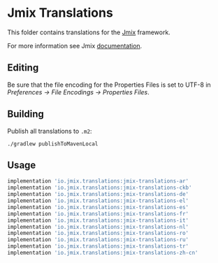 # Jmix Translations

This folder contains translations for the [Jmix](https://jmix.io) framework.

For more information see Jmix [documentation](https://docs.jmix.io/jmix/localization/framework-translations.html).

## Editing

Be sure that the file encoding for the Properties Files is set to UTF-8 in
 *Preferences -> File Encodings -> Properties Files*.

## Building

Publish all translations to `.m2`:
```
./gradlew publishToMavenLocal
```

## Usage

```groovy
implementation 'io.jmix.translations:jmix-translations-ar'
implementation 'io.jmix.translations:jmix-translations-ckb'
implementation 'io.jmix.translations:jmix-translations-de'
implementation 'io.jmix.translations:jmix-translations-el'
implementation 'io.jmix.translations:jmix-translations-es'
implementation 'io.jmix.translations:jmix-translations-fr'
implementation 'io.jmix.translations:jmix-translations-it'
implementation 'io.jmix.translations:jmix-translations-nl'
implementation 'io.jmix.translations:jmix-translations-ro'
implementation 'io.jmix.translations:jmix-translations-ru'
implementation 'io.jmix.translations:jmix-translations-tr'
implementation 'io.jmix.translations:jmix-translations-zh-cn'
```
